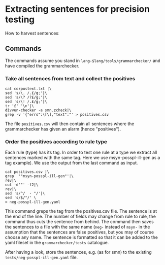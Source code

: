 Extracting sentences for precision testing
============================


How to harvest sentences:

## Commands

The commands assume you stand in `lang-$lang/tools/grammarchecker/` and have compiled the grammarchecker.

### Take all sentences from text and collect the positives



```
cat corpustext.txt |\
sed 's/\. /.£/g;'|\
sed 's/\? /?£/g;'|\
sed 's/\! /.£/g;'|\
tr '£' '\n'|\
divvun-checker -a smn.zcheck|\
grep -v '{"errs":\[\],"text":"' > positives.csv
```

The file `positives.csv` will then contain all sentences where the grammarchecker has given an alarm (hence "positives").



### Order the positives according to rule type 


Each rule (type) has its tag. In order to test one rule at a type we extract all sentences marked with the same tag. Here we use msyn-posspl-ill-gen as a tag example). We use the output from the last command as input.

```
cat positives.csv |\
grep  '"msyn-posspl-ill-gen"'|\
rev|\
cut -d'"' -f2|\
rev|\
sed 's/^/  - "/'|\
sed 's/$/"/' \
> neg-posspl-ill-gen.yaml
```

This command greps the tag from the positives.csv file. The sentence is at the end of the line. The number of fields may change from rule to rule, the command thus cuts the sentence from behind. The command then saves the sentences to a file with the same name (`neg-` instead of `msyn-` in the assumption that the sentences are false positives, but you may of course choose any name. The sentence is formatted so that it can be added to the yaml fileset in the `grammarchecker/tests` catalogue.


After having a look, store the sentences, e.g. (as for smn) to the existing `tests/neg-posspl-ill-gen.yaml` file.


